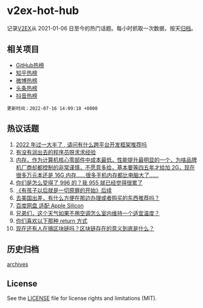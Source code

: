 # v2ex-hot-hub

 记录[V2EX](https://www.v2ex.com/)从 2021-01-06 日至今的热门话题。每小时抓取一次数据，按天[归档](archives)。
 
 ## 相关项目

- [GitHub热榜](https://github.com/lonnyzhang423/github-hot-hub)
- [知乎热榜](https://github.com/lonnyzhang423/zhihu-hot-hub)
- [微博热榜](https://github.com/lonnyzhang423/weibo-hot-hub)
- [头条热榜](https://github.com/lonnyzhang423/toutiao-hot-hub)
- [抖音热榜](https://github.com/lonnyzhang423/douyin-hot-hub)


 `更新时间：2022-07-16 14:09:18 +0800`

## 热议话题

1. [2022 年过一大半了 , 请问有什么跨平台开发框架推荐吗](https://www.v2ex.com/t/866453)
1. [有没有润出去的程序员呀求求经验](https://www.v2ex.com/t/866473)
1. [内存，作为计算机核心零部件中成本最低，性能提升最明显的一个，为啥品牌机厂商却都控制的非常谨慎，不愿意多给，基本要等四五年才给加 2G，现在很多万元本还是 16G 内存……很多手机内存都比电脑大了……](https://www.v2ex.com/t/866572)
1. [你们是怎么受得了 996 的？我 955 就已经觉得很累了](https://www.v2ex.com/t/866525)
1. [《有孩子以后就是一切原罪的开始》后续](https://www.v2ex.com/t/866562)
1. [去美国出差，有什么方便在那边办理或者购买的东西推荐吗？](https://www.v2ex.com/t/866480)
1. [百度网盘 适配 Apple Silicon](https://www.v2ex.com/t/866574)
1. [兄弟们，这个天气如果不用空调怎么室内维持一个适宜温度？](https://www.v2ex.com/t/866505)
1. [你们喜欢以下那种 return 方式](https://www.v2ex.com/t/866495)
1. [现在还有人在搞区块链吗？区块链存在的意义到底是什么？](https://www.v2ex.com/t/866604)

## 历史归档

[archives](archives)

## License

See the [LICENSE](LICENSE) file for license rights and limitations (MIT).
